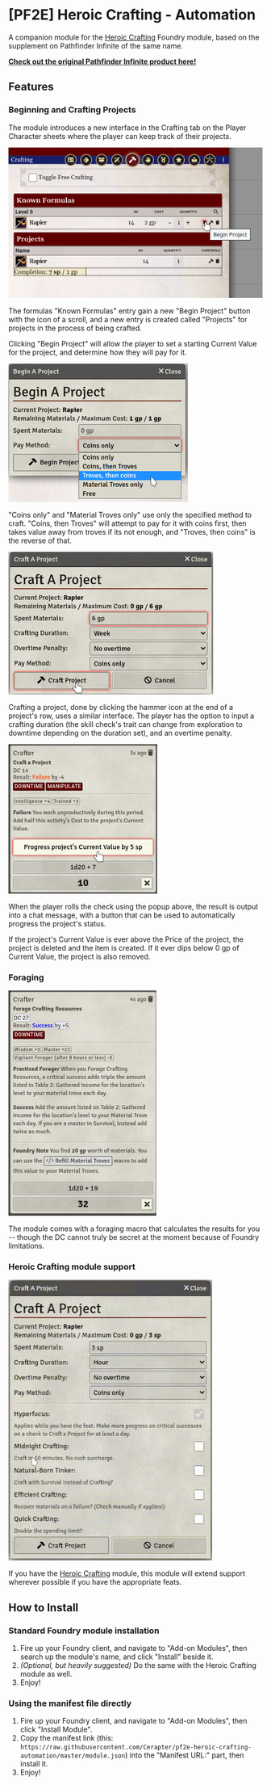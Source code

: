 # [PF2E] Heroic Crafting - Automation

A companion module for the [Heroic Crafting](https://foundryvtt.com/packages/heroic-crafting) Foundry module, based on the supplement on Pathfinder Infinite of the same name.

[**Check out the original Pathfinder Infinite product here!**](https://www.pathfinderinfinite.com/product/389992/Heroic-Crafting?src=ceraptor-module)

## Features
### Beginning and Crafting Projects

The module introduces a new interface in the Crafting tab on the Player Character sheets where the player can keep track of their projects.

![An image of the Foundry PF2E Character sheet's Crafting tab, with a new entry in the middle, called "Projects". The cursor is hovering over a new "Begin Project" button next to a formula for a rapier.](./docs/begin_project.png?raw=true)

The formulas "Known Formulas" entry gain a new "Begin Project" button with the icon of a scroll, and a new entry is created called "Projects" for projects in the process of being crafted.

Clicking "Begin Project" will allow the player to set a starting Current Value for the project, and determine how they will pay for it.

![An image of a popup window that displays what project the player intends to start, how much they can spend on it at most, with an input field for how much they ARE spending on it, and a "pay method" dropdown menu that asks how the spent amount should be paid.](./docs/begin_project_menu.png?raw=true)

"Coins only" and "Material Troves only" use only the specified method to craft. "Coins, then Troves" will attempt to pay for it with coins first, then takes value away from troves if its not enough, and "Troves, then coins" is the reverse of that.

![An image of a popup window that asks the player how much they are spending to craft a project, how long they are working on it, if they are taking any overtime penalties, and how they intend to pay the costs.](./docs/craft_project_menu.png?raw=true)

Crafting a project, done by clicking the hammer icon at the end of a project's row, uses a similar interface. The player has the option to input a crafting duration (the skill check's trait can change from exploration to downtime depending on the duration set), and an overtime penalty.

![An image of a chat message of a failed crafting check. The message has a button to progress the project's completion by 5 sp.](./docs/crafting_check.png?raw=true)

When the player rolls the check using the popup above, the result is output into a chat message, with a button that can be used to automatically progress the project's status.

If the project's Current Value is ever above the Price of the project, the project is deleted and the item is created. If it ever dips below 0 gp of Current Value, the project is also removed.

### Foraging

![An image of a chat message of a successful foraging check. The message instructs the user to refill their material troves by 20 gp.](./docs/foraging.png?raw=true)

The module comes with a foraging macro that calculates the results for you -- though the DC cannot truly be secret at the moment because of Foundry limitations.

### Heroic Crafting module support

![A GIF of the crafting popup, now with multiple extra options, all named after various Heroic Crafting feats.](./docs/heroic_crafting_support.gif?raw=true)

If you have the [Heroic Crafting](https://foundryvtt.com/packages/heroic-crafting) module, this module will extend support wherever possible if you have the appropriate feats. 
## How to Install

### Standard Foundry module installation

1. Fire up your Foundry client, and navigate to "Add-on Modules", then search up the module's name, and click "Install" beside it.
2. *(Optional, but heavily suggested)* Do the same with the Heroic Crafting module as well.
3. Enjoy!
### Using the manifest file directly

1. Fire up your Foundry client, and navigate to "Add-on Modules", then click "Install Module".
2. Copy the manifest link (this: `https://raw.githubusercontent.com/Cerapter/pf2e-heroic-crafting-automation/master/module.json`) into the "Manifest URL:" part, then install it. 
3. Enjoy!